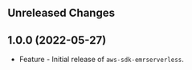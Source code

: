 Unreleased Changes
------------------

1.0.0 (2022-05-27)
------------------

* Feature - Initial release of `aws-sdk-emrserverless`.


